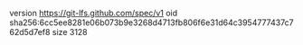 version https://git-lfs.github.com/spec/v1
oid sha256:6cc5ee8281e06b073b9e3268d4713fb806f6e31d64c3954777437c762d5d7ef8
size 3128
